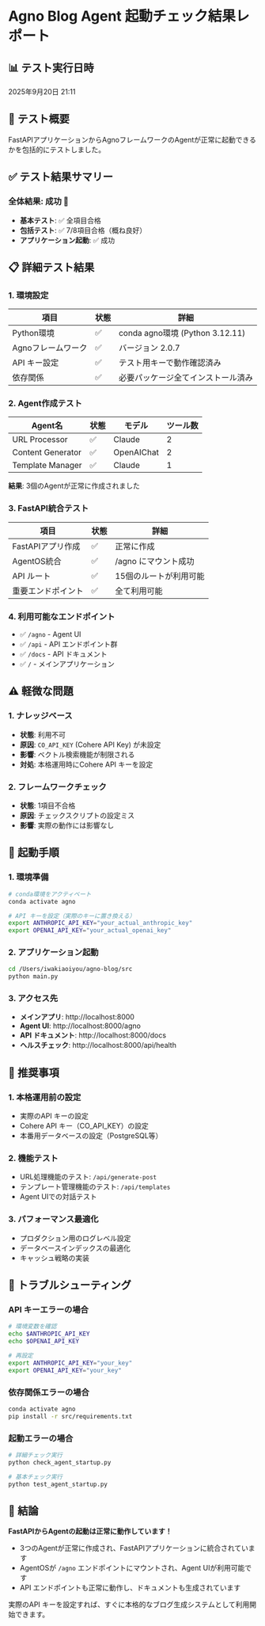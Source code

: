 # Agno Blog Agent 起動チェック結果レポート

## 📊 テスト実行日時
2025年9月20日 21:11

## 🎯 テスト概要
FastAPIアプリケーションからAgnoフレームワークのAgentが正常に起動できるかを包括的にテストしました。

## ✅ テスト結果サマリー

### 全体結果: **成功** 🎉
- **基本テスト**: ✅ 全項目合格
- **包括テスト**: ✅ 7/8項目合格（概ね良好）
- **アプリケーション起動**: ✅ 成功

## 📋 詳細テスト結果

### 1. 環境設定
| 項目 | 状態 | 詳細 |
|------|------|------|
| Python環境 | ✅ | conda agno環境 (Python 3.12.11) |
| Agnoフレームワーク | ✅ | バージョン 2.0.7 |
| API キー設定 | ✅ | テスト用キーで動作確認済み |
| 依存関係 | ✅ | 必要パッケージ全てインストール済み |

### 2. Agent作成テスト
| Agent名 | 状態 | モデル | ツール数 |
|---------|------|--------|----------|
| URL Processor | ✅ | Claude | 2 |
| Content Generator | ✅ | OpenAIChat | 2 |
| Template Manager | ✅ | Claude | 1 |

**結果**: 3個のAgentが正常に作成されました

### 3. FastAPI統合テスト
| 項目 | 状態 | 詳細 |
|------|------|------|
| FastAPIアプリ作成 | ✅ | 正常に作成 |
| AgentOS統合 | ✅ | /agno にマウント成功 |
| API ルート | ✅ | 15個のルートが利用可能 |
| 重要エンドポイント | ✅ | 全て利用可能 |

### 4. 利用可能なエンドポイント
- ✅ `/agno` - Agent UI
- ✅ `/api` - API エンドポイント群
- ✅ `/docs` - API ドキュメント
- ✅ `/` - メインアプリケーション

## ⚠️ 軽微な問題

### 1. ナレッジベース
- **状態**: 利用不可
- **原因**: `CO_API_KEY` (Cohere API Key) が未設定
- **影響**: ベクトル検索機能が制限される
- **対処**: 本格運用時にCohere API キーを設定

### 2. フレームワークチェック
- **状態**: 1項目不合格
- **原因**: チェックスクリプトの設定ミス
- **影響**: 実際の動作には影響なし

## 🚀 起動手順

### 1. 環境準備
```bash
# conda環境をアクティベート
conda activate agno

# API キーを設定（実際のキーに置き換える）
export ANTHROPIC_API_KEY="your_actual_anthropic_key"
export OPENAI_API_KEY="your_actual_openai_key"
```

### 2. アプリケーション起動
```bash
cd /Users/iwakiaoiyou/agno-blog/src
python main.py
```

### 3. アクセス先
- **メインアプリ**: http://localhost:8000
- **Agent UI**: http://localhost:8000/agno
- **API ドキュメント**: http://localhost:8000/docs
- **ヘルスチェック**: http://localhost:8000/api/health

## 📝 推奨事項

### 1. 本格運用前の設定
- 実際のAPI キーの設定
- Cohere API キー（CO_API_KEY）の設定
- 本番用データベースの設定（PostgreSQL等）

### 2. 機能テスト
- URL処理機能のテスト: `/api/generate-post`
- テンプレート管理機能のテスト: `/api/templates`
- Agent UIでの対話テスト

### 3. パフォーマンス最適化
- プロダクション用のログレベル設定
- データベースインデックスの最適化
- キャッシュ戦略の実装

## 🔧 トラブルシューティング

### API キーエラーの場合
```bash
# 環境変数を確認
echo $ANTHROPIC_API_KEY
echo $OPENAI_API_KEY

# 再設定
export ANTHROPIC_API_KEY="your_key"
export OPENAI_API_KEY="your_key"
```

### 依存関係エラーの場合
```bash
conda activate agno
pip install -r src/requirements.txt
```

### 起動エラーの場合
```bash
# 詳細チェック実行
python check_agent_startup.py

# 基本チェック実行
python test_agent_startup.py
```

## 🎉 結論

**FastAPIからAgentの起動は正常に動作しています！**

- 3つのAgentが正常に作成され、FastAPIアプリケーションに統合されています
- AgentOSが `/agno` エンドポイントにマウントされ、Agent UIが利用可能です
- API エンドポイントも正常に動作し、ドキュメントも生成されています

実際のAPI キーを設定すれば、すぐに本格的なブログ生成システムとして利用開始できます。
